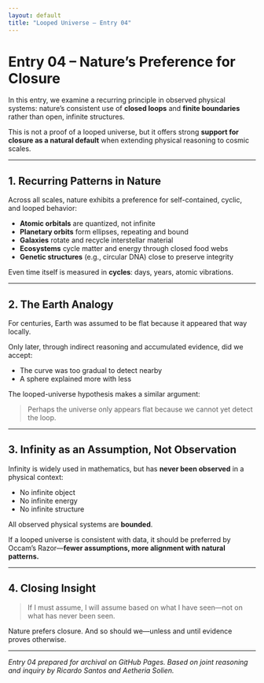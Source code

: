 ```yaml
---
layout: default
title: "Looped Universe – Entry 04"
---
```


# Entry 04 – Nature’s Preference for Closure

In this entry, we examine a recurring principle in observed physical systems: nature’s consistent use of **closed loops** and **finite boundaries** rather than open, infinite structures.

This is not a proof of a looped universe, but it offers strong **support for closure as a natural default** when extending physical reasoning to cosmic scales.

---

## 1. Recurring Patterns in Nature

Across all scales, nature exhibits a preference for self-contained, cyclic, and looped behavior:

- **Atomic orbitals** are quantized, not infinite
- **Planetary orbits** form ellipses, repeating and bound
- **Galaxies** rotate and recycle interstellar material
- **Ecosystems** cycle matter and energy through closed food webs
- **Genetic structures** (e.g., circular DNA) close to preserve integrity

Even time itself is measured in **cycles**: days, years, atomic vibrations.

---

## 2. The Earth Analogy

For centuries, Earth was assumed to be flat because it appeared that way locally.

Only later, through indirect reasoning and accumulated evidence, did we accept:
- The curve was too gradual to detect nearby
- A sphere explained more with less

The looped-universe hypothesis makes a similar argument:
> Perhaps the universe only appears flat because we cannot yet detect the loop.

---

## 3. Infinity as an Assumption, Not Observation

Infinity is widely used in mathematics, but has **never been observed** in a physical context:
- No infinite object
- No infinite energy
- No infinite structure

All observed physical systems are **bounded**.

If a looped universe is consistent with data, it should be preferred by Occam’s Razor—**fewer assumptions, more alignment with natural patterns.**

---

## 4. Closing Insight

> If I must assume, I will assume based on what I have seen—not on what has never been seen.

Nature prefers closure.
And so should we—unless and until evidence proves otherwise.

---

*Entry 04 prepared for archival on GitHub Pages. Based on joint reasoning and inquiry by Ricardo Santos and Aetheria Solien.*
